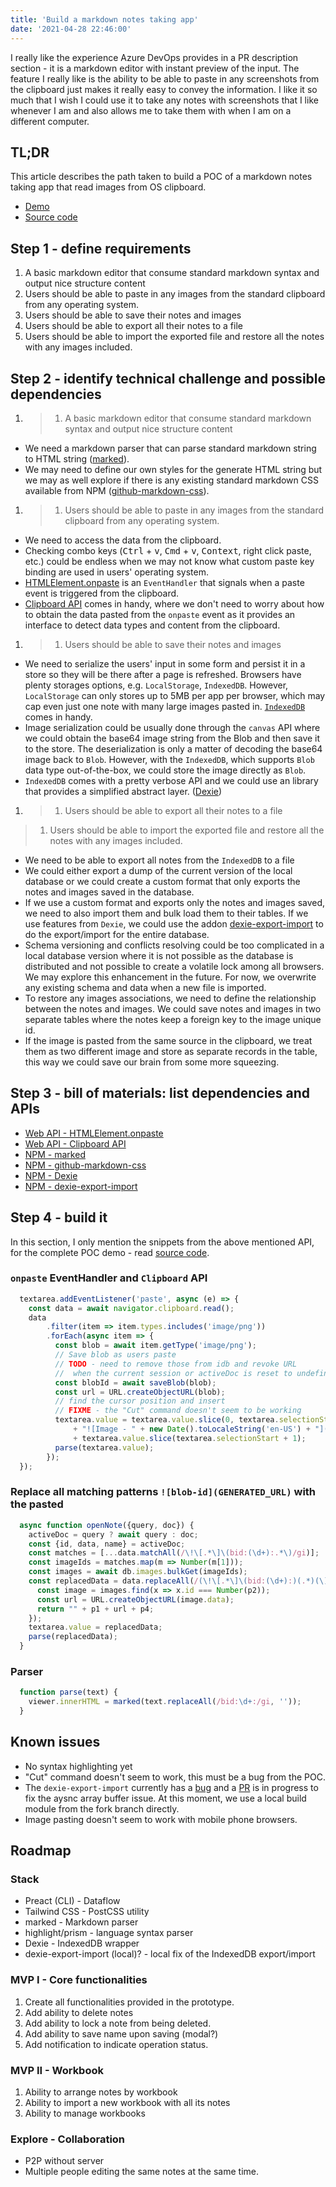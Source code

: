 ```yaml
---
title: 'Build a markdown notes taking app'
date: '2021-04-28 22:46:00'
---
```

I really like the experience Azure DevOps provides in a PR description section - it is a markdown editor with instant preview of the input. The feature I really like is the ability to be able to paste in any screenshots from the clipboard just makes it really easy to convey the information. I like it so much that I wish I could use it to take any notes with screenshots that I like whenever I am and also allows me to take them with when I am on a different computer.
<!-- Excerpt End -->

## TL;DR
This article describes the path taken to build a POC of a markdown notes taking app that read images from OS clipboard.
- [Demo](https://zhenyanghua.github.io/yame/)
- [Source code](https://github.com/zhenyanghua/yame/blob/70ea7b7e134afd62391b2acdac5318081f760057/index.html)

## Step 1 - define requirements
1. A basic markdown editor that consume standard markdown syntax and output nice structure content
1. Users should be able to paste in any images from the standard clipboard from any operating system.
1. Users should be able to save their notes and images
1. Users should be able to export all their notes to a file
1. Users should be able to import the exported file and restore all the notes with any images included.

## Step 2 - identify technical challenge and possible dependencies
1. > 1. A basic markdown editor that consume standard markdown syntax and output nice structure content

- We need a markdown parser that can parse standard markdown string to HTML string ([marked](https://www.npmjs.com/package/marked)).
- We may need to define our own styles for the generate HTML string but we may as well explore if there is any existing standard markdown CSS available from NPM ([github-markdown-css](https://www.npmjs.com/package/github-markdown-css)).

1. > 1. Users should be able to paste in any images from the standard clipboard from any operating system.
- We need to access the data from the clipboard.
- Checking combo keys (<kbd>Ctrl</kbd> + <kbd>v</kbd>, <kbd>Cmd</kbd> + <kbd>v</kbd>, <kbd>Context</kbd>, right click paste, etc.) could be endless when we may not know what custom paste key binding are used in users' operating system.
- [HTMLElement.onpaste](https://developer.mozilla.org/en-US/docs/Web/API/HTMLElement/onpaste) is an `EventHandler` that signals when a paste event is triggered from the clipboard.
- [Clipboard API](https://developer.mozilla.org/en-US/docs/Web/API/Clipboard_API) comes in handy, where we don't need to worry about how to obtain the data pasted from the `onpaste` event as it provides an interface to detect data types and content from the clipboard.

1. > 1. Users should be able to save their notes and images
- We need to serialize the users' input in some form and persist it in a store so they will be there after a page is refreshed. Browsers have plenty storages options, e.g. `LocalStorage`, `IndexedDB`. However, `LocalStorage` can only stores up to 5MB per app per browser, which may cap even just one note with many large images pasted in. [`IndexedDB` ](https://developer.mozilla.org/en-US/docs/Web/API/IndexedDB_API) comes in handy.
- Image serialization could be usually done through the `canvas` API where we could obtain the base64 image string from the Blob and then save it to the store. The deserialization is only a matter of decoding the base64 image back to `Blob`. However, with the `IndexedDB`, which supports `Blob` data type out-of-the-box, we could store the image directly as `Blob`.
- `IndexedDB` comes with a pretty verbose API and we could use an library that provides a simplified abstract layer. ([Dexie](https://www.npmjs.com/package/dexie))

1. > 1. Users should be able to export all their notes to a file
> 1. Users should be able to import the exported file and restore all the notes with any images included.
- We need to be able to export all notes from the `IndexedDB` to a file
- We could either export a dump of the current version of the local database or we could create a custom format that only exports the notes and images saved in the database.
- If we use a custom format and exports only the notes and images saved, we need to also import them and bulk load them to their tables. If we use features from `Dexie`, we could use the addon [dexie-export-import](https://www.npmjs.com/package/dexie-export-import) to do the export/import for the entire database.
- Schema  versioning and conflicts resolving could be too complicated in a local database version where it is not possible as the database is distributed and not possible to create a volatile lock among all browsers. We may explore this enhancement in the future. For now, we overwrite any existing schema and data when a new file is imported.
- To restore any images associations, we need to define the relationship between the notes and images. We could save notes and images in two separate tables where the notes keep a foreign key to the image unique id.
- If the image is pasted from the same source in the clipboard, we treat them as two different image and store as separate records in the table, this way we could save our brain from some more squeezing.

## Step 3 - bill of materials: list dependencies and APIs
- [Web API - HTMLElement.onpaste](https://developer.mozilla.org/en-US/docs/Web/API/HTMLElement/onpaste)
- [Web API - Clipboard API](https://developer.mozilla.org/en-US/docs/Web/API/Clipboard_API)
- [NPM - marked](https://www.npmjs.com/package/marked)
- [NPM - github-markdown-css](https://www.npmjs.com/package/github-markdown-css)
- [NPM - Dexie](https://www.npmjs.com/package/dexie)
- [NPM - dexie-export-import](https://www.npmjs.com/package/dexie-export-import)

## Step 4 - build it
In this section, I only mention the snippets from the above mentioned API, for the complete POC demo - read [source code](https://github.com/zhenyanghua/yame/blob/70ea7b7e134afd62391b2acdac5318081f760057/index.html).

### `onpaste` EventHandler and `Clipboard` API

```javascript
  textarea.addEventListener('paste', async (e) => {
    const data = await navigator.clipboard.read();
    data
        .filter(item => item.types.includes('image/png'))
        .forEach(async item => {
          const blob = await item.getType('image/png');
          // Save blob as users paste
          // TODO - need to remove those from idb and revoke URL 
          //  when the current session or activeDoc is reset to undefined.
          const blobId = await saveBlob(blob);
          const url = URL.createObjectURL(blob);
          // find the cursor position and insert
          // FIXME - the "Cut" command doesn't seem to be working
          textarea.value = textarea.value.slice(0, textarea.selectionStart) 
              + "![Image - " + new Date().toLocaleString('en-US') + "](bid:" + blobId + ":" + url")" 
              + textarea.value.slice(textarea.selectionStart + 1);
          parse(textarea.value);
        });
  });
```

### Replace all matching patterns `![blob-id](GENERATED_URL)` with the pasted
```javascript
  async function openNote({query, doc}) {
    activeDoc = query ? await query : doc;
    const {id, data, name} = activeDoc;
    const matches = [...data.matchAll(/\!\[.*\]\(bid:(\d+):.*\)/gi)];
    const imageIds = matches.map(m => Number(m[1]));
    const images = await db.images.bulkGet(imageIds);
    const replacedData = data.replaceAll(/(\!\[.*\]\(bid:(\d+):)(.*)(\))/gi, (m, p1, p2, p3, p4) => {
      const image = images.find(x => x.id === Number(p2));
      const url = URL.createObjectURL(image.data);
      return "" + p1 + url + p4;
    });
    textarea.value = replacedData;
    parse(replacedData);
  }
```

### Parser
```javascript
  function parse(text) {
    viewer.innerHTML = marked(text.replaceAll(/bid:\d+:/gi, ''));
  }
```

## Known issues

- No syntax highlighting yet
- "Cut" command doesn't seem to work, this must be a bug from the POC.
- The `dexie-export-import` currently has a [bug](https://github.com/dfahlander/Dexie.js/issues/1288) and a [PR](https://github.com/dfahlander/Dexie.js/pull/1271) is in progress to fix the aysnc array buffer issue. At this moment, we use a local build module from the fork branch directly.
- Image pasting doesn't seem to work with mobile phone browsers.

## Roadmap
### Stack
- Preact (CLI) - Dataflow
- Tailwind CSS - PostCSS utility
- marked - Markdown parser
- highlight/prism - language syntax parser
- Dexie - IndexedDB wrapper
- dexie-export-import (local)? - local fix of the IndexedDB export/import

### MVP I - Core functionalities
1. Create all functionalities provided in the prototype.
1. Add ability to delete notes
1. Add ability to lock a note from being deleted.
1. Add ability to save name upon saving (modal?)
1. Add notification to indicate operation status.

### MVP II - Workbook
1. Ability to arrange notes by workbook
1. Ability to import a new workbook with all its notes
1. Ability to manage workbooks

### Explore - Collaboration
- P2P without server
- Multiple people editing the same notes at the same time.


